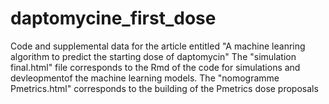 # daptomycine_first_dose
Code and supplemental data for the article entitled "A machine leanring algorithm to predict the starting dose of daptomycin"
The "simulation final.html" file corresponds to the Rmd of the code for simulations and devleopmentof the machine learning models.
The "nomogramme Pmetrics.html" corresponds to the building of the Pmetrics dose proposals
